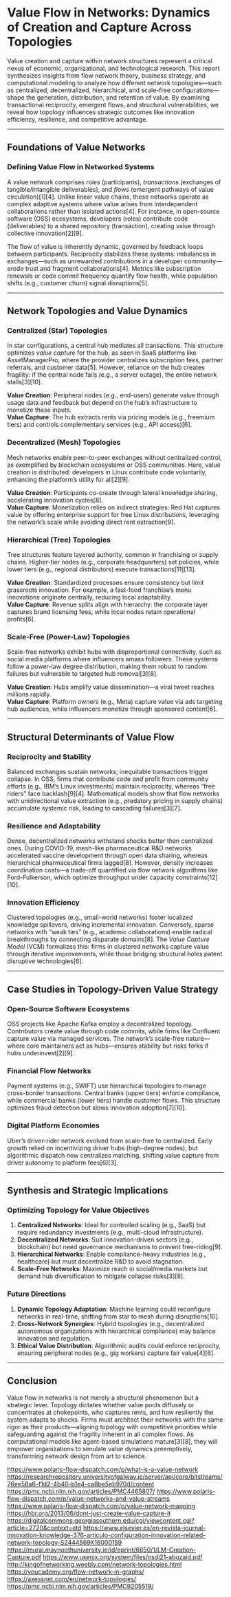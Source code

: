 # Value Flow in Networks: Dynamics of Creation and Capture Across Topologies  

Value creation and capture within network structures represent a critical nexus of economic, organizational, and technological research. This report synthesizes insights from flow network theory, business strategy, and computational modeling to analyze how different network topologies—such as centralized, decentralized, hierarchical, and scale-free configurations—shape the generation, distribution, and retention of value. By examining transactional reciprocity, emergent flows, and structural vulnerabilities, we reveal how topology influences strategic outcomes like innovation efficiency, resilience, and competitive advantage.  

---

## Foundations of Value Networks  

### Defining Value Flow in Networked Systems  
A value network comprises *roles* (participants), *transactions* (exchanges of tangible/intangible deliverables), and *flows* (emergent pathways of value circulation)[1][4]. Unlike linear value chains, these networks operate as complex adaptive systems where value arises from interdependent collaborations rather than isolated actions[4]. For instance, in open-source software (OSS) ecosystems, developers (roles) contribute code (deliverables) to a shared repository (transaction), creating value through collective innovation[2][9].  

The flow of value is inherently dynamic, governed by feedback loops between participants. Reciprocity stabilizes these systems: imbalances in exchanges—such as unrewarded contributions in a developer community—erode trust and fragment collaborations[4]. Metrics like subscription renewals or code commit frequency quantify flow health, while population shifts (e.g., customer churn) signal disruptions[5].  

---

## Network Topologies and Value Dynamics  

### Centralized (Star) Topologies  
In star configurations, a central hub mediates all transactions. This structure optimizes *value capture* for the hub, as seen in SaaS platforms like AssetManagerPro, where the provider centralizes subscription fees, partner referrals, and customer data[5]. However, reliance on the hub creates fragility: if the central node fails (e.g., a server outage), the entire network stalls[3][10].  

**Value Creation**: Peripheral nodes (e.g., end-users) generate value through usage data and feedback but depend on the hub’s infrastructure to monetize these inputs.  
**Value Capture**: The hub extracts rents via pricing models (e.g., freemium tiers) and controls complementary services (e.g., API access)[6].  

### Decentralized (Mesh) Topologies  
Mesh networks enable peer-to-peer exchanges without centralized control, as exemplified by blockchain ecosystems or OSS communities. Here, value creation is distributed: developers in Linux contribute code voluntarily, enhancing the platform’s utility for all[2][9].  

**Value Creation**: Participants co-create through lateral knowledge sharing, accelerating innovation cycles[8].  
**Value Capture**: Monetization relies on indirect strategies: Red Hat captures value by offering enterprise support for free Linux distributions, leveraging the network’s scale while avoiding direct rent extraction[9].  

### Hierarchical (Tree) Topologies  
Tree structures feature layered authority, common in franchising or supply chains. Higher-tier nodes (e.g., corporate headquarters) set policies, while lower tiers (e.g., regional distributors) execute transactions[11][13].  

**Value Creation**: Standardized processes ensure consistency but limit grassroots innovation. For example, a fast-food franchise’s menu innovations originate centrally, reducing local adaptability.  
**Value Capture**: Revenue splits align with hierarchy: the corporate layer captures brand licensing fees, while local nodes retain operational profits[6].  

### Scale-Free (Power-Law) Topologies  
Scale-free networks exhibit hubs with disproportional connectivity, such as social media platforms where influencers amass followers. These systems follow a power-law degree distribution, making them robust to random failures but vulnerable to targeted hub removal[3][8].  

**Value Creation**: Hubs amplify value dissemination—a viral tweet reaches millions rapidly.  
**Value Capture**: Platform owners (e.g., Meta) capture value via ads targeting hub audiences, while influencers monetize through sponsored content[6].  

---

## Structural Determinants of Value Flow  

### Reciprocity and Stability  
Balanced exchanges sustain networks; inequitable transactions trigger collapse. In OSS, firms that contribute code *and* profit from community efforts (e.g., IBM’s Linux investments) maintain reciprocity, whereas “free riders” face backlash[9][4]. Mathematical models show that flow networks with unidirectional value extraction (e.g., predatory pricing in supply chains) accumulate systemic risk, leading to cascading failures[3][7].  

### Resilience and Adaptability  
Dense, decentralized networks withstand shocks better than centralized ones. During COVID-19, mesh-like pharmaceutical R&D networks accelerated vaccine development through open data sharing, whereas hierarchical pharmaceutical firms lagged[8]. However, density increases coordination costs—a trade-off quantified via flow network algorithms like Ford-Fulkerson, which optimize throughput under capacity constraints[12][10].  

### Innovation Efficiency  
Clustered topologies (e.g., small-world networks) foster localized knowledge spillovers, driving incremental innovation. Conversely, sparse networks with “weak ties” (e.g., academic collaborations) enable radical breakthroughs by connecting disparate domains[8]. The *Value Capture Model* (VCM) formalizes this: firms in clustered networks capture value through iterative improvements, while those bridging structural holes patent disruptive technologies[6].  

---

## Case Studies in Topology-Driven Value Strategy  

### Open-Source Software Ecosystems  
OSS projects like Apache Kafka employ a decentralized topology. Contributors create value through code commits, while firms like Confluent capture value via managed services. The network’s scale-free nature—where core maintainers act as hubs—ensures stability but risks forks if hubs underinvest[2][9].  

### Financial Flow Networks  
Payment systems (e.g., SWIFT) use hierarchical topologies to manage cross-border transactions. Central banks (upper tiers) enforce compliance, while commercial banks (lower tiers) handle customer flows. This structure optimizes fraud detection but slows innovation adoption[7][10].  

### Digital Platform Economies  
Uber’s driver-rider network evolved from scale-free to centralized. Early growth relied on incentivizing driver hubs (high-degree nodes), but algorithmic dispatch now centralizes matching, shifting value capture from driver autonomy to platform fees[6][3].  

---

## Synthesis and Strategic Implications  

### Optimizing Topology for Value Objectives  
1. **Centralized Networks**: Ideal for controlled scaling (e.g., SaaS) but require redundancy investments (e.g., multi-cloud infrastructure).  
2. **Decentralized Networks**: Suit innovation-driven sectors (e.g., blockchain) but need governance mechanisms to prevent free-riding[9].  
3. **Hierarchical Networks**: Enable compliance-heavy industries (e.g., healthcare) but must decentralize R&D to avoid stagnation.  
4. **Scale-Free Networks**: Maximize reach in social/media markets but demand hub diversification to mitigate collapse risks[3][8].  

### Future Directions  
1. **Dynamic Topology Adaptation**: Machine learning could reconfigure networks in real-time, shifting from star to mesh during disruptions[10].  
2. **Cross-Network Synergies**: Hybrid topologies (e.g., decentralized autonomous organizations with hierarchical compliance) may balance innovation and regulation.  
3. **Ethical Value Distribution**: Algorithmic audits could enforce reciprocity, ensuring peripheral nodes (e.g., gig workers) capture fair value[4][6].  

---

## Conclusion  
Value flow in networks is not merely a structural phenomenon but a strategic lever. Topology dictates whether value pools diffusely or concentrates at chokepoints, who captures rents, and how resiliently the system adapts to shocks. Firms must architect their networks with the same rigor as their products—aligning topology with competitive priorities while safeguarding against the fragility inherent in all complex flows. As computational models like agent-based simulations mature[3][8], they will empower organizations to simulate value dynamics preemptively, transforming network design from art to science.


https://www.polaris-flow-dispatch.com/p/what-is-a-value-network
https://researchrepository.universityofgalway.ie/server/api/core/bitstreams/76ee58a6-f1d2-4b40-b1e4-ca8be5eb970d/content
https://pmc.ncbi.nlm.nih.gov/articles/PMC4465807/
https://www.polaris-flow-dispatch.com/p/value-networks-and-value-streams
https://www.polaris-flow-dispatch.com/p/value-network-mapping
https://hbr.org/2013/06/dont-just-create-value-capture-it
https://digitalcommons.georgiasouthern.edu/cgi/viewcontent.cgi?article=2720&context=etd
https://www.elsevier.es/en-revista-journal-innovation-knowledge-376-articulo-configuration-innovation-related-network-topology-S2444569X16000159
https://mural.maynoothuniversity.ie/id/eprint/6650/1/LM-Creation-Capture.pdf
https://www.usenix.org/system/files/nsdi21-abuzaid.pdf
http://kingofnetworking.weebly.com/network-topologies.html
https://youcademy.org/flow-network-in-graphs/
https://axessnet.com/en/network-topologies/
https://pmc.ncbi.nlm.nih.gov/articles/PMC9205519/